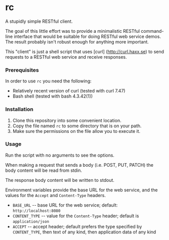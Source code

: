 rc
==

A stupidly simple RESTful client.

The goal of this little effort was to provide a minimalistic RESTful 
command-line interface that would be suitable for doing RESTful web
service demos. The result probably isn't robust enough for anything more
important.

This "client" is just a shell script that uses [curl] (http://curl.haxx.se) 
to send requests to a RESTful web service and receive responses.


### Prerequisites

In order to use `rc` you need the following:

* Relatively recent version of curl (tested with curl 7.47)
* Bash shell (tested with bash 4.3.42(1))

### Installation

1. Clone this repository into some convenient location.
2. Copy the file named `rc` to some directory that is on your path.
3. Make sure the permissions on the file allow you to execute it.

### Usage

Run the script with no arguments to see the options.

When making a request that sends a body (i.e. POST, PUT, PATCH) the body 
content will be read from stdin.

The response body content will be written to stdout.

Environment variables provide the base URL for the web service, and the 
values for the `Accept` and `Content-Type` headers.

* `BASE_URL` -- base URL for the web service; default: `http://localhost:8080`
* `CONTENT_TYPE` -- value for the `Content-Type` header; default is 
  `application/json`
* `ACCEPT` -- accept header; default prefers the type specified by
  `CONTENT_TYPE`, then text of any kind, then application data of any kind
